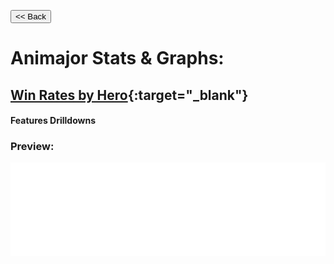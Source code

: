 <button onclick="location.href='https://abhoward.github.io'" type="button"><< Back</button>

# Animajor Stats & Graphs:
## **[Win Rates by Hero](hero-win-rates.html "Click to view graph in full"){:target="_blank"}**
#### Features Drilldowns

### Preview:
<div class="iframe-container">
<iframe src="hero-win-rates.html" width="100%" frameborder="0" loading="lazy" title="Win Rates by Hero" allow="accelerometer; autoplay; encrypted-media; gyroscope; picture-in-picture" allowfullscreen />
</div>

## **[Win Rates by Team](team-win-rates.html "Click to view graph in full"){:target="_blank"}**
#### Features Drilldowns

### Preview:
<div class="iframe-container">
<iframe src="team-win-rates.html" width="100%" frameborder="0" loading="lazy" title="Win Rates by Team" allow="accelerometer; autoplay; encrypted-media; gyroscope; picture-in-picture" allowfullscreen />
</div>

## **[Hero Picks & Bans](hero-picks-bans.html "Click to view graph in full"){:target="_blank"}**
#### Features Drilldowns

### Preview:
<div class="iframe-container">
<iframe src="hero-picks-bans.html" width="100%" frameborder="0" loading="lazy" title="Hero Picks & Bans" allow="accelerometer; autoplay; encrypted-media; gyroscope; picture-in-picture" allowfullscreen />
</div>

<!--- #### Summary: 
- Most Picked Heroes (Out of 87 Games):
  - Mars (43 picks)
  - Lion (32 picks)
  - Snapfire (32 picks)
- Most Banned Heroes (Out of 87 Games):
  - Broodmother (57 bans)
  - Nyx Assassin (54 bans)
  - Templar Assassin (50 bans) -->

## **[Dire vs Radiant: Wins & Losses](dire-rad-wins-losses.html "Click to view graph in full"){:target="_blank"}**
#### Features Drilldowns

### Preview:
<div class="iframe-container">
<iframe src="dire-rad-wins-losses.html" width="100%" frameborder="0" loading="lazy" title="Dire vs Radiant: Wins & Losses" allow="accelerometer; autoplay; encrypted-media; gyroscope; picture-in-picture" allowfullscreen />
</div>

<!--- #### Summary:
- Out of 87 matches, Radiant got first pick only 21 times (~27%).
  - Implies that if one team choosees first pick, the other will choose Radiant, and vice versa. -->

## **[First Picks: Dire vs Radiant](first-pick-dire-rad.html "Click to view graph in full"){:target="_blank"}**
#### Features Drilldowns

### Preview:
<div class="iframe-container">
<iframe src="first-pick-dire-rad.html" width="100%" frameborder="0" loading="lazy" title="Dire vs Radiant: First Picks" allow="accelerometer; autoplay; encrypted-media; gyroscope; picture-in-picture" allowfullscreen />
</div>

<!--- #### Summary:
- Out of 87 matches, Radiant got first pick only 21 times (~27%).
  - Implies that if one team choosees first pick, the other will choose Radiant, and vice versa. -->

## **[First Picks: Wins & Losses](first-pick-wins-losses.html "Click to view graph in full"){:target="_blank"}**
#### Features Drilldowns

### Preview:
<div class="iframe-container">
<iframe src="first-pick-wins-losses.html" width="100%" frameborder="0" loading="lazy" title="First Picks: Wins & Losses" allow="accelerometer; autoplay; encrypted-media; gyroscope; picture-in-picture" allowfullscreen />
</div>

<!--- #### Summary:
- Having first pick alone doesn't seem to make much of a difference, with 44 wins vs 43 losses.
  - With that said, Radiant is more effective with first pick then Dire (57% vs 50% win rate) -->

## **[Match Lengths](match-lengths.html "Click to view graph in full"){:target="_blank"}**

### Preview:
<div class="iframe-container">
<iframe src="match-lengths.html" width="100%" frameborder="0" loading="lazy" title="Match Lengths" allow="accelerometer; autoplay; encrypted-media; gyroscope; picture-in-picture" allowfullscreen />
</div>
